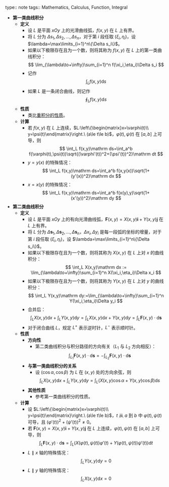 type:: note
tags:: Mathematics, Calculus, Function, Integral

- **第一类曲线积分**
	- **定义**
		- 设 $L$ 是平面 $xOy$ 上的光滑曲线弧，$f(x,y)$ 在 $L$ 上有界。
		- 将 $L$ 分为 $\Delta s_1,\Delta s_2,\dots,\Delta s_n$，对于第 $i$ 段任取 $(\xi_i,\eta_i)$，设 $\lambda=\max\limits_{i=1}^n\{\Delta s_i\}$。
		- 如果以下极限存在且为一个数，则将其称为 $f(x,y)$ 在 $L$ 上的第一类曲线积分：
		  $$
		  \lim_{\lambda\to+\infty}\sum_{i=1}^n f(\xi_i,\eta_i)\Delta s_i
		  $$
		- 记作
		  $$
		  \int_L f(x,y)\mathrm ds
		  $$
		- 如果 $L$ 是一条闭合曲线，则记作
		  $$
		  \oint_L f(x,y)\mathrm ds
		  $$
	- **性质**
		- 类比[重积分的性质](((661d24b7-861d-477c-b037-18a1b7aab01c)))。
	- **计算**
		- 若 $f(x,y)$ 在 $L$ 上连续，$L:\left\{\begin{matrix}x=\varphi(t)\\ y=\psi(t)\end{matrix}\right.\ (a\le t\le b)$，$\varphi(t),\psi(t)$ 在 $[a,b]$ 上可导，则
		  $$
		  \int_L f(x,y)\mathrm ds=\int_a^b f(\varphi(t),\psi(t))\sqrt{(\varphi'(t))^2+(\psi'(t))^2}\mathrm dt
		  $$
		- $y=y(x)$ 的特殊情况：
		  $$
		  \int_L f(x,y)\mathrm ds=\int_a^b f(x,y(x))\sqrt{1+(y'(x))^2}\mathrm dx
		  $$
		- $x=x(y)$ 的特殊情况：
		  $$
		  \int_L f(x,y)\mathrm ds=\int_a^b f(x(y),y)\sqrt{1+(x'(y))^2}\mathrm dy
		  $$
- **第二类曲线积分**
	- **定义**
		- 设 $L$ 是平面 $xOy$ 上的有向光滑曲线弧，$\bm F(x,y)=X(x,y)\bm i+Y(x,y)\bm j$ 在 $L$ 上有界。
		- 将 $L$ 分为 $\Delta \bm s_1,\Delta\bm s_2,\dots,\Delta\bm s_n$，$\Delta x_i,\Delta y_i$ 是每一段弧的坐标的增量，对于第 $i$ 段任取 $(\xi_i,\eta_i)$，设 $\lambda=\max\limits_{i=1}^n\{\Delta s_i\}$。
		- 如果以下极限存在且为一个数，则将其称为 $X(x,y)$ 在 $L$ 上对 $x$ 的曲线积分：
		  $$
		  \int_L X(x,y)\mathrm dx := \lim_{\lambda\to+\infty}\sum_{i=1}^n X(\xi_i,\eta_i)\Delta x_i
		  $$
		- 如果以下极限存在且为一个数，则将其称为 $Y(x,y)$ 在 $L$ 上对 $y$ 的曲线积分：
		  $$
		  \int_L Y(x,y)\mathrm dy:=\lim_{\lambda\to+\infty}\sum_{i=1}^n Y(\xi_i,\eta_i)\Delta y_i
		  $$
		- 合并后：
		  $$
		  \int_L X(x,y)\mathrm dx+\int_L Y(x,y)\mathrm dy=\int_L X(x,y)\mathrm dx+Y(x,y)\mathrm dy=\int_L\bm F(x,y)\cdot\mathrm d\bm s
		  $$
		- 对于闭合曲线 $L$，规定 $L^+$ 表示逆时针，$L^-$ 表示顺时针。
	- **性质**
		- **方向性**
			- 第二类曲线积分与积分路径的方向有关（$L_1$ 与 $L_2$ 方向相反）：
			  $$
			  \int_{L_1}\bm F(x,y)\cdot\mathrm d\bm s=-\int_{L_2}\bm F(x,y)\cdot\mathrm d\bm s
			  $$
		- **与第一类曲线积分的关系**
			- 设 $(\cos\alpha,\cos\beta)$ 为 $L$ 在 $(x,y)$ 处的方向余弦，则
			  $$
			  \int_L X(x,y)\mathrm dx+\int_L Y(x,y)\mathrm dy=\int_L (X(x,y)\cos\alpha+Y(x,y)\cos\beta)\mathrm ds
			  $$
		- **其他性质**
			- 参考第一类曲线积分的性质。
	- **计算**
		- 设 $L:\left\{\begin{matrix}x=\varphi(t)\\ y=\psi(t)\end{matrix}\right.\ (a\le t\le b)$，$t$ 从 $a$ 到 $b$ 中 $\varphi(t),\psi(t)$ 可导，且 $(\varphi'(t))^2+(\psi'(t))^2\ne 0$。
		- 若 $\bm F(x,y)=X(x,y)\bm i+Y(x,y)\bm j$ 在 $L$ 上连续，$\varphi(t),\psi(t)$ 在 $[a,b]$ 上可导，则
		  $$
		  \int_L \bm F(x,y)\cdot\mathrm d\bm s=\int_L \left(X(\varphi(t),\psi(t))\varphi'(t)+Y(\varphi(t),\psi(t))\psi'(t)\right)\mathrm dt
		  $$
		- $L\parallel x$ 轴的特殊情况：
		  $$
		  \int_L Y(x,y)\mathrm dy=0
		  $$
		- $L\parallel y$ 轴的特殊情况：
		  $$
		  \int_L X(x,y)\mathrm dx=0
		  $$